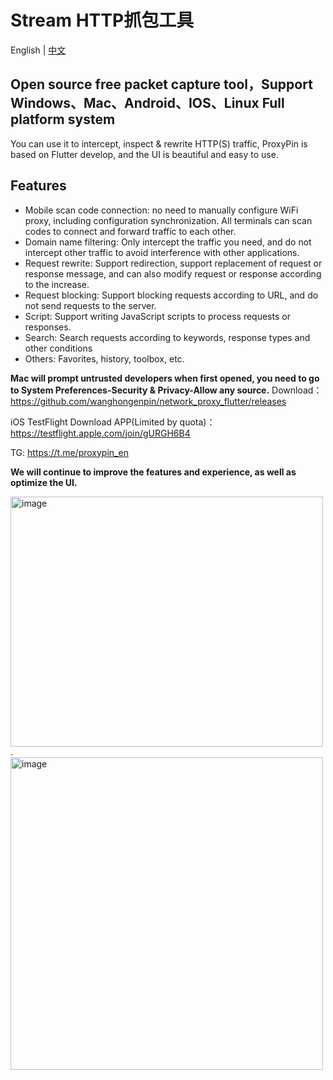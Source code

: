 # Stream HTTP抓包工具

English | [中文](README.md)
## Open source free packet capture tool，Support Windows、Mac、Android、IOS、Linux Full platform system
You can use it to intercept, inspect & rewrite HTTP(S) traffic, ProxyPin is based on Flutter develop, and the UI is beautiful
and easy to use.
## Features
* Mobile scan code connection: no need to manually configure WiFi proxy, including configuration synchronization. All terminals can scan codes to connect and forward traffic to each other.
* Domain name filtering: Only intercept the traffic you need, and do not intercept other traffic to avoid interference with other applications.
* Request rewrite: Support redirection, support replacement of request or response message, and can also modify request or response according to the increase.
* Request blocking: Support blocking requests according to URL, and do not send requests to the server.
* Script: Support writing JavaScript scripts to process requests or responses.
* Search: Search requests according to keywords, response types and other conditions
* Others: Favorites, history, toolbox, etc.

**Mac will prompt untrusted developers when first opened, you need to go to System Preferences-Security & Privacy-Allow any source.**
Download： https://github.com/wanghongenpin/network_proxy_flutter/releases

iOS TestFlight Download APP(Limited by quota)： https://testflight.apple.com/join/gURGH6B4

TG: https://t.me/proxypin_en

**We will continue to improve the features and experience, as well as optimize the UI.**

<img alt="image"  width="500px" height="400px" src="https://github.com/wanghongenpin/network-proxy-flutter/assets/24794200/67a2feb1-f1c3-4c0c-8737-5abe62c34794">.    <img alt="image"   height="500px" src="https://github.com/wanghongenpin/network_proxy_flutter/assets/24794200/1bb4b1ec-ec5c-44a7-add7-f0f94c8765b9">


